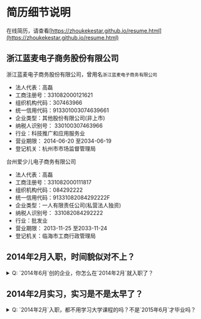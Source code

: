 # 简历细节说明
在线简历，请查看[https://zhoukekestar.github.io/resume.html](https://zhoukekestar.github.io/resume.html)

## 浙江蓝麦电子商务股份有限公司

浙江蓝麦电子商务股份有限公司，曾用名`浙江蓝麦电子商务有限公司`
* 法人代表：高磊
* 工商注册号：331082000121621
* 组织机构代码：307463966
* 统一信用代码：913301003074639661
* 企业类型：其他股份有限公司(非上市)
* 纳税人识别号： 330100307463966
* 行业：科技推广和应用服务业
* 营业期限： 2014-06-20 至2034-06-19
* 登记机关：杭州市市场监督管理局

台州爱少儿电子商务有限公司
* 法人代表：高磊
* 工商注册号：331082000111817
* 组织机构代码：084292222
* 统一信用代码：91331082084292222F
* 企业类型：一人有限责任公司(私营法人独资)
* 纳税人识别号： 331082084292222
* 行业：批发业
* 营业期限： 2013-11-25 至2033-11-24
* 登记机关：临海市工商行政管理局

## 2014年2月入职，时间貌似对不上？
<details>
  <summary>Q: `2014年6月`创的企业，你怎么在`2014年2月`就入职了？</summary>
  A: 当初入职的公司名称为：`台州爱少儿电子商务有限公司`，也是做电子商务相关业务，之后由于公司业务发展和战略调整，换了公司名称。但公司管理人员和员工还是原来的，所以，为了在简历避免给人换公司的感觉，都写了目前公司的名称。当初作为第一个`员工`（除了老总、 一个CTO、一个行政）一直看着企业从创业之初一路走来，从台州到杭州滨江，再从滨江到杭州余杭（梦想小镇附近）
</details>

## 2014年2月实习，实习是不是太早了？
<details>
  <summary>Q: `2014年2月`入职，都不用学习大学课程的吗？不是`2015年6月`才毕业吗？</summary><p>
  A: 确实，我是在大三下半学期就去实习了，大三下半学期和大四上半学期都是有课的，课程是怎么办的呢？这个说起来来，还需要感谢我们数信学院的副院长`胡永良老师`了。<br><br>
  因为爱少儿公司也是胡老师推荐的，爱少儿公司需要招聘技术人员，然后找到了胡老师，胡老师和陈荣钦老师是负责 ACM 的，然后我是 ACM 会长，也在大二获得了浙江省省赛的银奖（可能说没办法获得更好的成绩了，去外面看看可能更好些），所以也找到了我，（ACM 队长算法更厉害，也需要继续带下一届去比赛，ACM 会长的话，可能相对来说更虚一些，所以，我去了，队长没去）。<br><br>
  课程的事，因为大学里的课程基本没有太大压力，所以，胡老师对我的要求是，和各个课程的老师协商一下，然后，保证期末考试能顺利通过就行。所以，课程这块，包括大三下半学期和大四上半学期，都没有什么问题（大四下半学期基本出去实习了）。
</p></details>

